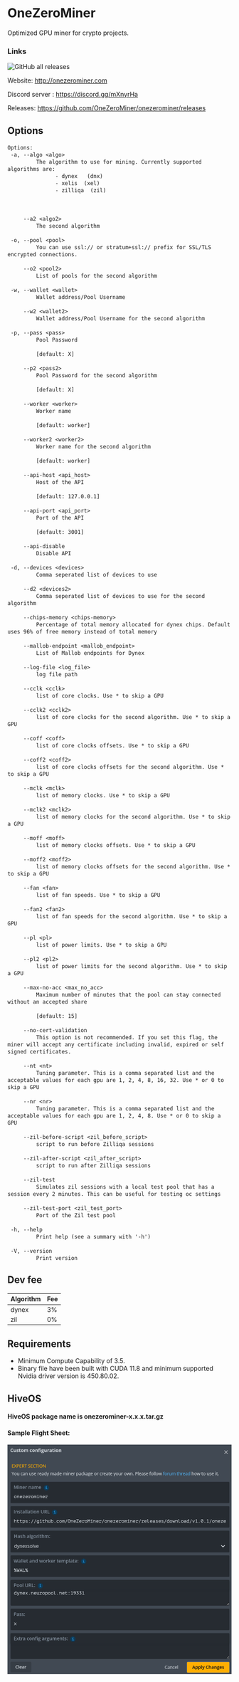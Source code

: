 # OneZeroMiner 

Optimized GPU miner for crypto projects. 
### Links 

![GitHub all releases](https://img.shields.io/github/downloads/OneZeroMiner/onezerominer/total)


Website: http://onezerominer.com

Discord server : https://discord.gg/mXnyrHa

Releases: https://github.com/OneZeroMiner/onezerominer/releases

Options
------------------------------------------           
 ```                                                                                                   
Options:
  -a, --algo <algo>
          The algorithm to use for mining. Currently supported algorithms are: 
                - dynex   (dnx)
                - xelis  (xel)
                - zilliqa  (zil)
          
          

      --a2 <algo2>
          The second algorithm

  -o, --pool <pool>
          You can use ssl:// or stratum+ssl:// prefix for SSL/TLS encrypted connections.

      --o2 <pool2>
          List of pools for the second algorithm

  -w, --wallet <wallet>
          Wallet address/Pool Username

      --w2 <wallet2>
          Wallet address/Pool Username for the second algorithm

  -p, --pass <pass>
          Pool Password
          
          [default: X]

      --p2 <pass2>
          Pool Password for the second algorithm
          
          [default: X]

      --worker <worker>
          Worker name
          
          [default: worker]

      --worker2 <worker2>
          Worker name for the second algorithm
          
          [default: worker]

      --api-host <api_host>
          Host of the API
          
          [default: 127.0.0.1]

      --api-port <api_port>
          Port of the API
          
          [default: 3001]

      --api-disable
          Disable API

  -d, --devices <devices>
          Comma seperated list of devices to use

      --d2 <devices2>
          Comma seperated list of devices to use for the second algorithm

      --chips-memory <chips-memory>
          Percentage of total memory allocated for dynex chips. Default uses 96% of free memory instead of total memory

      --mallob-endpoint <mallob_endpoint>
          List of Mallob endpoints for Dynex

      --log-file <log_file>
          log file path

      --cclk <cclk>
          list of core clocks. Use * to skip a GPU

      --cclk2 <cclk2>
          list of core clocks for the second algorithm. Use * to skip a GPU

      --coff <coff>
          list of core clocks offsets. Use * to skip a GPU

      --coff2 <coff2>
          list of core clocks offsets for the second algorithm. Use * to skip a GPU

      --mclk <mclk>
          list of memory clocks. Use * to skip a GPU

      --mclk2 <mclk2>
          list of memory clocks for the second algorithm. Use * to skip a GPU

      --moff <moff>
          list of memory clocks offsets. Use * to skip a GPU

      --moff2 <moff2>
          list of memory clocks offsets for the second algorithm. Use * to skip a GPU

      --fan <fan>
          list of fan speeds. Use * to skip a GPU

      --fan2 <fan2>
          list of fan speeds for the second algorithm. Use * to skip a GPU

      --pl <pl>
          list of power limits. Use * to skip a GPU

      --pl2 <pl2>
          list of power limits for the second algorithm. Use * to skip a GPU

      --max-no-acc <max_no_acc>
          Maximum number of minutes that the pool can stay connected without an accepted share
          
          [default: 15]

      --no-cert-validation
          This option is not recommended. If you set this flag, the miner will accept any certificate including invalid, expired or self signed certificates.

      --nt <nt>
          Tuning parameter. This is a comma separated list and the acceptable values for each gpu are 1, 2, 4, 8, 16, 32. Use * or 0 to skip a GPU

      --nr <nr>
          Tuning parameter. This is a comma separated list and the acceptable values for each gpu are 1, 2, 4, 8. Use * or 0 to skip a GPU

      --zil-before-script <zil_before_script>
          script to run before Zilliqa sessions

      --zil-after-script <zil_after_script>
          script to run after Zilliqa sessions

      --zil-test
          Simulates zil sessions with a local test pool that has a session every 2 minutes. This can be useful for testing oc settings

      --zil-test-port <zil_test_port>
          Port of the Zil test pool

  -h, --help
          Print help (see a summary with '-h')

  -V, --version
          Print version
```

Dev fee
------------------------------------------

Algorithm           |  Fee 
--------------------| ---- 
dynex               | 3%
zil                 | 0%


Requirements
------------------------------------------ 
* Minimum Compute Capability of 3.5.
* Binary file have been built with CUDA 11.8 and minimum supported Nvidia driver version is 450.80.02.

HiveOS
------------------------------------------
#### HiveOS package name is onezerominer-x.x.x.tar.gz
#### Sample Flight Sheet:

![HiveOS](https://github.com/OneZeroMiner/onezerominer/raw/main/hiveos.png?raw=true)
